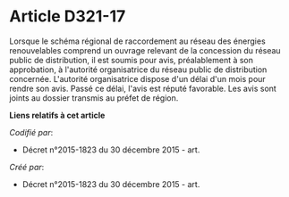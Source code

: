 # Article D321-17

Lorsque le schéma régional de raccordement au réseau des énergies renouvelables comprend un ouvrage relevant de la concession
du réseau public de distribution, il est soumis pour avis, préalablement à son approbation, à l'autorité organisatrice du
réseau public de distribution concernée. L'autorité organisatrice dispose d'un délai d'un mois pour rendre son avis. Passé ce
délai, l'avis est réputé favorable. Les avis sont joints au dossier transmis au préfet de région.

**Liens relatifs à cet article**

_Codifié par_:

  - Décret n°2015-1823 du 30 décembre 2015 - art.

_Créé par_:

  - Décret n°2015-1823 du 30 décembre 2015 - art.
